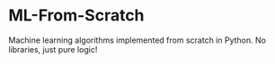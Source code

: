 # ML-From-Scratch
Machine learning algorithms implemented from scratch in Python. No libraries, just pure logic!
